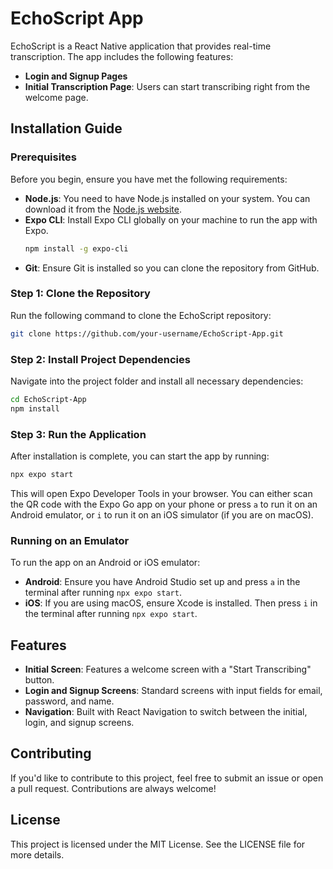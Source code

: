 # EchoScript App

EchoScript is a React Native application that provides real-time transcription. The app includes the following features:
- **Login and Signup Pages**
- **Initial Transcription Page**: Users can start transcribing right from the welcome page.

## Installation Guide

### Prerequisites

Before you begin, ensure you have met the following requirements:
- **Node.js**: You need to have Node.js installed on your system. You can download it from the [Node.js website](https://nodejs.org/).
- **Expo CLI**: Install Expo CLI globally on your machine to run the app with Expo.
  ```bash
  npm install -g expo-cli
  ```
- **Git**: Ensure Git is installed so you can clone the repository from GitHub.

### Step 1: Clone the Repository

Run the following command to clone the EchoScript repository:

```bash
git clone https://github.com/your-username/EchoScript-App.git
```

### Step 2: Install Project Dependencies

Navigate into the project folder and install all necessary dependencies:

```bash
cd EchoScript-App
npm install
```

### Step 3: Run the Application

After installation is complete, you can start the app by running:

```bash
npx expo start
```

This will open Expo Developer Tools in your browser. You can either scan the QR code with the Expo Go app on your phone or press `a` to run it on an Android emulator, or `i` to run it on an iOS simulator (if you are on macOS).

### Running on an Emulator

To run the app on an Android or iOS emulator:
- **Android**: Ensure you have Android Studio set up and press `a` in the terminal after running `npx expo start`.
- **iOS**: If you are using macOS, ensure Xcode is installed. Then press `i` in the terminal after running `npx expo start`.

## Features

- **Initial Screen**: Features a welcome screen with a "Start Transcribing" button.
- **Login and Signup Screens**: Standard screens with input fields for email, password, and name.
- **Navigation**: Built with React Navigation to switch between the initial, login, and signup screens.


## Contributing

If you'd like to contribute to this project, feel free to submit an issue or open a pull request. Contributions are always welcome!

## License

This project is licensed under the MIT License. See the LICENSE file for more details.
